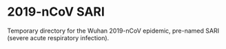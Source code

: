 # 2019-nCoV SARI
Temporary directory for the Wuhan 2019-nCoV epidemic, pre-named SARI (severe acute respiratory infection).
